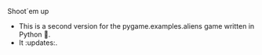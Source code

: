 Shoot´em up
 - This is a second version for the pygame.examples.aliens game written in Python :snake:.
 - It :updates:.
